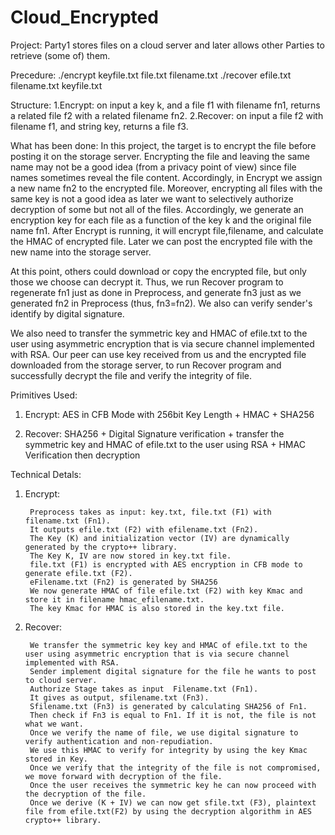 # Cloud_Encrypted
Project:
Party1 stores files on a cloud server and later allows other Parties to retrieve (some of) them.

Precedure:
./encrypt keyfile.txt file.txt filename.txt
./recover efile.txt filename.txt keyfile.txt 

Structure:
1.Encrypt: on input a key k, and a file f1 with filename fn1, returns a related file f2 with a related filename fn2.
2.Recover: on input a file f2 with filename f1, and string key, returns a file f3.

What has been done:
In this project, the target is to encrypt the file before posting it on the storage server. Encrypting the file and leaving the same name may not be a good idea (from a privacy point of view) since file names sometimes reveal the file content. Accordingly, in Encrypt we assign a new name fn2 to the encrypted file. Moreover, encrypting all files with the same key is not a good idea as later we want to selectively authorize decryption of some but not all of the files. Accordingly, we generate an encryption key for each file as a function of the key k and the original file name fn1. After Encrypt is running, it will encrypt file,filename, and calculate the HMAC of encrypted file. Later we can post the encrypted file with the new name into the storage server.

At this point, others could download or copy the encrypted file, but only those we choose can decrypt it. Thus, we run Recover program to regenerate fn1 just as done in Preprocess, and generate fn3 just as we generated fn2 in Preprocess (thus, fn3=fn2). We also can verify sender's identify by digital signature.

We also need to transfer the symmetric key and HMAC of efile.txt to the user using asymmetric encryption that is via secure channel implemented with RSA. Our peer can use key received from us and the encrypted file downloaded from the storage server, to run Recover program and successfully decrypt the file and verify the integrity of file.

Primitives Used:
1. Encrypt: AES in CFB Mode with 256bit Key Length + HMAC + SHA256

2. Recover: SHA256 + Digital Signature verification + transfer the symmetric key and HMAC of efile.txt to the user using RSA + HMAC Verification then decryption

Technical Detals:

1. Encrypt:

        Preprocess takes as input: key.txt, file.txt (F1) with filename.txt (Fn1).
        It outputs efile.txt (F2) with efilename.txt (Fn2).
        The Key (K) and initialization vector (IV) are dynamically generated by the crypto++ library.        
        The Key K, IV are now stored in key.txt file.
        file.txt (F1) is encrypted with AES encryption in CFB mode to generate efile.txt (F2).
        eFilename.txt (Fn2) is generated by SHA256
        We now generate HMAC of file efile.txt (F2) with key Kmac and store it in filename hmac_efilename.txt.
        The key Kmac for HMAC is also stored in the key.txt file.
  

2. Recover:

        We transfer the symmetric key key and HMAC of efile.txt to the user using asymmetric encryption that is via secure channel implemented with RSA.
        Sender implement digital signature for the file he wants to post to cloud server.
        Authorize Stage takes as input  Filename.txt (Fn1).
        It gives as output, sfilename.txt (Fn3).
        Sfilename.txt (Fn3) is generated by calculating SHA256 of Fn1.
        Then check if Fn3 is equal to Fn1. If it is not, the file is not what we want.
        Once we verify the name of file, we use digital signature to verify authentication and non-repudiation.
        We use this HMAC to verify for integrity by using the key Kmac stored in Key.
        Once we verify that the integrity of the file is not compromised, we move forward with decryption of the file.
        Once the user receives the symmetric key he can now proceed with the decryption of the file.
        Once we derive (K + IV) we can now get sfile.txt (F3), plaintext file from efile.txt(F2) by using the decryption algorithm in AES crypto++ library.
